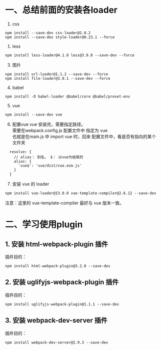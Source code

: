 # 一、总结前面的安装各loader

1. css
```$xslt
npm install --save-dev css-loader@2.0.2
npm install --save-dev style-loader@0.23.1 --force
```
1. less
```$xslt
npm install less-loader@4.1.0 less@3.9.0 --save-dev --force
```
3. 图片
```$xslt
npm install url-loader@1.1.2 --save-dev --force
npm install file-loader@3.0.1 --save-dev --force
```

4. babel
```$xslt
npm install -D babel-loader @babel/core @babel/preset-env
```

5. vue

```$xslt
npm install --save-dev vue
```

6. 配置vue
vue 安装完，需要指定路径。  
需要在webpack.config.js 配置文件中 指定为 vue  
也就是在main.js 中 import vue 时，回来 配置文件中，看是否有指向的某个文件夹  
```$xslt
  resolve: {
    // alias： 别名， $： 以vue为结尾的
    alias: {
      'vue$': 'vue/dist/vue.esm.js'
    }
  }
```

7. 安装 vue 的 loader
```$xslt
npm install vue-loader@13.0.0 vue-template-compiler@2.6.12 --save-dev 
```
注意：这里的 vue-template-compiler 最好与 vue 版本一致。

# 二、学习使用plugin

## 1. 安装 html-webpack-plugin 插件
插件目的：
```$xslt
npm install html-webpack-plugin@3.2.0 --save-dev
```

## 2. 安装 uglifyjs-webpack-plugin 插件
插件目的：
```$xslt
npm install uglifyjs-webpack-plugin@1.1.1 --save-dev
```

## 3. 安装 webpack-dev-server 插件
插件目的：
```$xslt
npm install webpack-dev-server@2.9.3 --save-dev
```